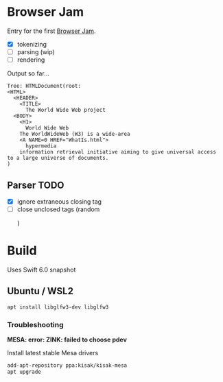 # Browser Jam

Entry for the first [Browser Jam](https://github.com/BrowserJam/browserjam).

- [x] tokenizing
- [ ] parsing (wip)
- [ ] rendering

Output so far...
```
Tree: HTMLDocument(root:
<HTML>
  <HEADER>
    <TITLE>
      The World Wide Web project
  <BODY>
    <H1>
      World Wide Web
    The WorldWideWeb (W3) is a wide-area
    <A NAME=0 HREF="WhatIs.html">
      hypermedia
    information retrieval initiative aiming to give universal access to a large universe of documents.
)
```

## Parser TODO

- [x] ignore extraneous </A> closing tag
- [ ] close unclosed tags (random <P>)

# Build

Uses Swift 6.0 snapshot

## Ubuntu / WSL2

```sh
apt install libglfw3-dev libglfw3
```

### Troubleshooting

**MESA: error: ZINK: failed to choose pdev**

Install latest stable Mesa drivers
```sh
add-apt-repository ppa:kisak/kisak-mesa
apt upgrade
```
